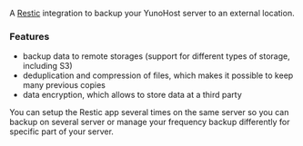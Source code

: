 A [Restic](https://restic.net/) integration to backup your YunoHost server to an external location.

### Features

- backup data to remote storages (support for different types of storage, including S3)
- deduplication and compression of files, which makes it possible to keep many previous copies
- data encryption, which allows to store data at a third party

You can setup the Restic app several times on the same server so you can backup on several server or manage your frequency backup differently for specific part of your server.
